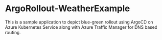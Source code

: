 # ArgoRollout-WeatherExample

This is a sample application to depict blue-green rollout using ArgoCD on Azure Kubernetes Service along with Azure Traffic Manager for DNS based routing.
